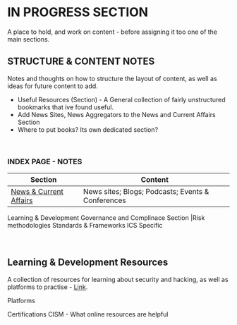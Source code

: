 # IN PROGRESS SECTION
A place to hold, and work on content - before assigning it too one of the main sections. 
<br/>

## STRUCTURE & CONTENT NOTES
Notes and thoughts on how to structure the layout of content, as well as ideas for future content to add.
- Useful Resources (Section) - A General collection of fairly unstructured bookmarks that ive found useful.
- Add News Sites, News Aggregators to the News and Current Affairs Section
- Where to put books? Its own dedicated section?

<br/>

### INDEX PAGE - NOTES
Section | Content
------------ | -------------
[News & Current Affairs](https://github.com/Juliet-Whiskey/cyber-library/blob/main/resources/news.md) |News sites; Blogs; Podcasts; Events & Conferences
Learning & Development
Governance and Complinace Section |Risk methodologies
Standards & Frameworks
ICS Specific
<br/>
<br/>
<br/>




## Learning & Development Resources
A collection of resources for learning about security and hacking, as well as platforms to practise - [Link](test).

Platforms

Certifications
CISM - What online resources are helpful

